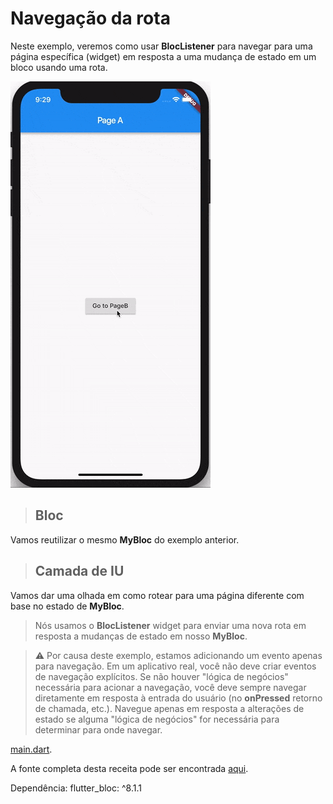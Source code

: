 <!-- # route_navigation

A new Flutter project.

## Getting Started

This project is a starting point for a Flutter application.

A few resources to get you started if this is your first Flutter project:

- [Lab: Write your first Flutter app](https://docs.flutter.dev/get-started/codelab)
- [Cookbook: Useful Flutter samples](https://docs.flutter.dev/cookbook)

For help getting started with Flutter development, view the
[online documentation](https://docs.flutter.dev/), which offers tutorials,
samples, guidance on mobile development, and a full API reference. -->

# Navegação da rota

Neste exemplo, veremos como usar **BlocListener** para navegar para uma página específica (widget) em resposta a uma mudança de estado em um bloco usando uma rota.

![Bloc Recipes Flutter Route Navigation](assets/gifs/recipes_flutter_navigation_routes.gif)

> ## Bloc

Vamos reutilizar o mesmo **MyBloc** do exemplo anterior.

> ## Camada de IU

Vamos dar uma olhada em como rotear para uma página diferente com base no estado de **MyBloc**.

> Nós usamos o **BlocListener** widget para enviar uma nova rota em resposta a mudanças de estado em nosso **MyBloc**.

> :warning: Por causa deste exemplo, estamos adicionando um evento apenas para navegação. Em um aplicativo real, você não deve criar eventos de navegação explícitos. Se não houver "lógica de negócios" necessária para acionar a navegação, você deve sempre navegar diretamente em resposta à entrada do usuário (no **onPressed** retorno de chamada, etc.). Navegue apenas em resposta a alterações de estado se alguma "lógica de negócios" for necessária para determinar para onde navegar.

[main.dart](lib/main.dart).

A fonte completa desta receita pode ser encontrada [aqui](https://gist.github.com/felangel/6bcd4be10c046ceb33eecfeb380135dd).

Dependência:
    flutter_bloc: ^8.1.1
